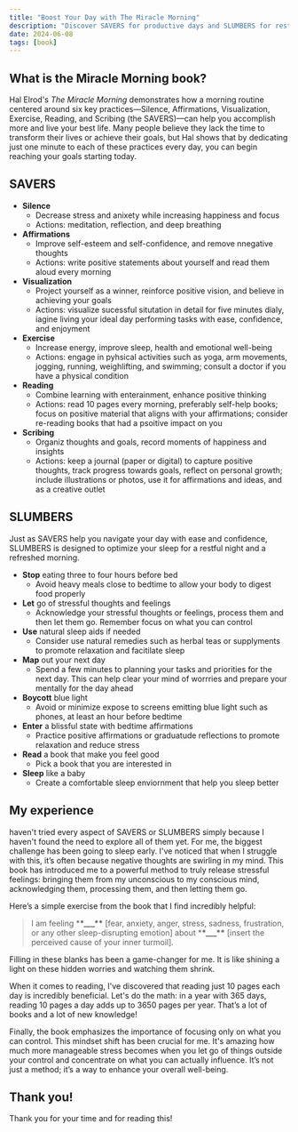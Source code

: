 ```yaml
---
title: "Boost Your Day with The Miracle Morning"
description: "Discover SAVERS for productive days and SLUMBERS for restful nights. Learn to manage stress, read daily, and focus on what you control."
date: 2024-06-08
tags: [book]
---
```


## What is the Miracle Morning book?

Hal Elrod's _The Miracle Morning_ demonstrates how a morning routine centered around six key practices—Silence, Affirmations, Visualization, Exercise, Reading, and Scribing (the SAVERS)—can help you accomplish more and live your best life. Many people believe they lack the time to transform their lives or achieve their goals, but Hal shows that by dedicating just one minute to each of these practices every day, you can begin reaching your goals starting today.

## SAVERS

- **Silence**
  - Decrease stress and anixety while increasing happiness and focus
  - Actions: meditation, reflection, and deep breathing
- **Affirmations**
  - Improve self-esteem and self-confidence, and remove nnegative thoughts
  - Actions: write positive statements about yourself and read them aloud every morning
- **Visualization**
  - Project yourself as a winner, reinforce positive vision, and believe in achieving your goals
  - Actions: visualize sucessful situtation in detail for five minutes dialy, iagine living your ideal day performing tasks with ease, confidence, and enjoyment
- **Exercise**
  - Increase energy, improve sleep, health and emotional well-being
  - Actions: engage in pyhsical activities such as yoga, arm movements, jogging, running, weighlifting, and swimming; consult a doctor if you have a physical condition
- **Reading**
  - Combine learning with enterainment, enhance positive thinking
  - Actions: read 10 pages every morning, preferably self-help books; focus on positive material that aligns with your affirmations; consider re-reading books that had a psoitive impact on you
- **Scribing**
  - Organiz thoughts and goals, record moments of happiness and insights
  - Actions: keep a journal (paper or digital) to capture positive thoughts, track progress towards goals, reflect on personal growth; include illustrations or photos, use it for affirmations and ideas, and as a creative outlet

## SLUMBERS

Just as SAVERS help you navigate your day with ease and confidence, SLUMBERS is designed to optimize your sleep for a restful night and a refreshed morning.

- **Stop** eating three to four hours before bed
  - Avoid heavy meals close to bedtime to allow your body to digest food properly
- **Let** go of stressful thoughts and feelings
  - Acknowledge your stressful thoughts or feelings, process them and then let them go. Remember focus on what you can control
- **Use** natural sleep aids if needed
  - Consider use natural remedies such as herbal teas or supplyments to promote relaxation and facitilate sleep
- **Map** out your next day
  - Spend a few minutes to planning your tasks and priorities for the next day. This can help clear your mind of worrries and prepare your mentally for the day ahead
- **Boycott** blue light
  - Avoid or minimize expose to screens emitting blue light such as phones, at least an hour before bedtime
- **Enter** a blissful state with bedtime affirmations
  - Practice positive affirmations or graduatude reflections to promote relaxation and reduce stress
- **Read** a book that make you feel good
  - Pick a book that you are interested in
- **Sleep** like a baby
  - Create a comfortable sleep enviornment that help you sleep better

## My experience

haven't tried every aspect of SAVERS or SLUMBERS simply because I haven't found the need to explore all of them yet. For me, the biggest challenge has been going to sleep early. I've noticed that when I struggle with this, it’s often because negative thoughts are swirling in my mind. This book has introduced me to a powerful method to truly release stressful feelings: bringing them from my unconscious to my conscious mind, acknowledging them, processing them, and then letting them go.

Here’s a simple exercise from the book that I find incredibly helpful:

> I am feeling \***\*\_\_\_\*\*** [fear, anxiety, anger, stress, sadness, frustration, or any other sleep-disrupting emotion] about \***\*\_\_\_\*\*** [insert the perceived cause of your inner turmoil].

Filling in these blanks has been a game-changer for me. It is like shining a light on these hidden worries and watching them shrink.

When it comes to reading, I've discovered that reading just 10 pages each day is incredibly beneficial. Let's do the math: in a year with 365 days, reading 10 pages a day adds up to 3650 pages per year. That’s a lot of books and a lot of new knowledge!

Finally, the book emphasizes the importance of focusing only on what you can control. This mindset shift has been crucial for me. It's amazing how much more manageable stress becomes when you let go of things outside your control and concentrate on what you can actually influence. It’s not just a method; it’s a way to enhance your overall well-being.

## Thank you!

Thank you for your time and for reading this!
